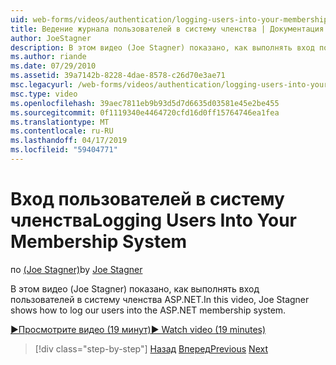 ```yaml
---
uid: web-forms/videos/authentication/logging-users-into-your-membership-system
title: Ведение журнала пользователей в систему членства | Документация Майкрософт
author: JoeStagner
description: В этом видео (Joe Stagner) показано, как выполнять вход пользователей в систему членства ASP.NET.
ms.author: riande
ms.date: 07/29/2010
ms.assetid: 39a7142b-8228-4dae-8578-c26d70e3ae71
msc.legacyurl: /web-forms/videos/authentication/logging-users-into-your-membership-system
msc.type: video
ms.openlocfilehash: 39aec7811eb9b93d5d7d6635d03581e45e2be455
ms.sourcegitcommit: 0f1119340e4464720cfd16d0ff15764746ea1fea
ms.translationtype: MT
ms.contentlocale: ru-RU
ms.lasthandoff: 04/17/2019
ms.locfileid: "59404771"
---
```

# <a name="logging-users-into-your-membership-system"></a><span data-ttu-id="83784-103">Вход пользователей в систему членства</span><span class="sxs-lookup"><span data-stu-id="83784-103">Logging Users Into Your Membership System</span></span>

<span data-ttu-id="83784-104">по [(Joe Stagner)](https://github.com/JoeStagner)</span><span class="sxs-lookup"><span data-stu-id="83784-104">by [Joe Stagner](https://github.com/JoeStagner)</span></span>

<span data-ttu-id="83784-105">В этом видео (Joe Stagner) показано, как выполнять вход пользователей в систему членства ASP.NET.</span><span class="sxs-lookup"><span data-stu-id="83784-105">In this video, Joe Stagner shows how to log our users into the ASP.NET membership system.</span></span>

[<span data-ttu-id="83784-106">&#9654;Просмотрите видео (19 минут)</span><span class="sxs-lookup"><span data-stu-id="83784-106">&#9654; Watch video (19 minutes)</span></span>](https://channel9.msdn.com/Blogs/ASP-NET-Site-Videos/logging-users-into-your-membership-system)

> [!div class="step-by-step"]
> <span data-ttu-id="83784-107">[Назад](adding-users-to-your-membership-system.md)
> [Вперед](implement-the-registration-verification-pattern.md)</span><span class="sxs-lookup"><span data-stu-id="83784-107">[Previous](adding-users-to-your-membership-system.md)
[Next](implement-the-registration-verification-pattern.md)</span></span>
